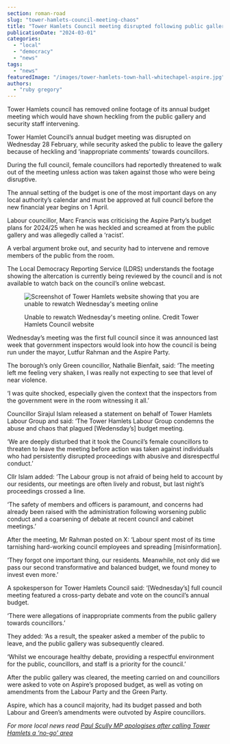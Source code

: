 ```yaml
---
section: roman-road
slug: "tower-hamlets-council-meeting-chaos"
title: "Tower Hamlets Council meeting disrupted following public gallery heckling"
publicationDate: "2024-03-01"
categories: 
  - "local"
  - "democracy"
  - "news"
tags: 
  - "news"
featuredImage: "/images/tower-hamlets-town-hall-whitechapel-aspire.jpg"
authors: 
  - "ruby gregory"
---
```


Tower Hamlets council has removed online footage of its annual budget meeting which would have shown heckling from the public gallery and security staff intervening.

Tower Hamlet Council’s annual budget meeting was disrupted on Wednesday 28 February, while security asked the public to leave the gallery because of heckling and ‘inappropriate comments’ towards councillors.

During the full council, female councillors had reportedly threatened to walk out of the meeting unless action was taken against those who were being disruptive.

The annual setting of the budget is one of the most important days on any local authority’s calendar and must be approved at full council before the new financial year begins on 1 April.

Labour councillor, Marc Francis was criticising the Aspire Party’s budget plans for 2024/25 when he was heckled and screamed at from the public gallery and was allegedly called a ‘racist’.

A verbal argument broke out, and security had to intervene and remove members of the public from the room.

The Local Democracy Reporting Service (LDRS) understands the footage showing the altercation is currently being reviewed by the council and is not available to watch back on the council’s online webcast.

<figure>

![Screenshot of Tower Hamlets website showing that you are unable to rewatch Wednesday's meeting online](/images/Council-meeting-online-1024x449.jpg)

<figcaption>

Unable to rewatch Wednesday's meeting online. Credit Tower Hamlets Council website

</figcaption>

</figure>

Wednesday’s meeting was the first full council since it was announced last week that government inspectors would look into how the council is being run under the mayor, Lutfur Rahman and the Aspire Party.

The borough’s only Green councillor, Nathalie Bienfait, said: ‘The meeting left me feeling very shaken, I was really not expecting to see that level of near violence.

‘I was quite shocked, especially given the context that the inspectors from the government were in the room witnessing it all.’

Councillor Sirajul Islam released a statement on behalf of Tower Hamlets Labour Group and said: ‘The Tower Hamlets Labour Group condemns the abuse and chaos that plagued \[Wedensday’s\] budget meeting.

‘We are deeply disturbed that it took the Council’s female councillors to threaten to leave the meeting before action was taken against individuals who had persistently disrupted proceedings with abusive and disrespectful conduct.’

Cllr Islam added: ‘The Labour group is not afraid of being held to account by our residents, our meetings are often lively and robust, but last night’s proceedings crossed a line.

‘The safety of members and officers is paramount, and concerns had already been raised with the administration following worsening public conduct and a coarsening of debate at recent council and cabinet meetings.’

After the meeting, Mr Rahman posted on X: ‘Labour spent most of its time tarnishing hard-working council employees and spreading \[misinformation\].

‘They forgot one important thing, our residents. Meanwhile, not only did we pass our second transformative and balanced budget, we found money to invest even more.’

A spokesperson for Tower Hamlets Council said: ‘\[Wednesday’s\] full council meeting featured a cross-party debate and vote on the council’s annual budget.

‘There were allegations of inappropriate comments from the public gallery towards councillors.’

They added: ‘As a result, the speaker asked a member of the public to leave, and the public gallery was subsequently cleared.

‘Whilst we encourage healthy debate, providing a respectful environment for the public, councillors, and staff is a priority for the council.’

After the public gallery was cleared, the meeting carried on and councillors were asked to vote on Aspire’s proposed budget, as well as voting on amendments from the Labour Party and the Green Party.

Aspire, which has a council majority, had its budget passed and both Labour and Green’s amendments were outvoted by Aspire councillors.

_For more local news read_ [_Paul Scully MP apologises after calling Tower Hamlets a ‘no-go’ area_](https://romanroadlondon.com/paul-scully-apology-no-go-areas-tower-hamlets-islamophobia/)



